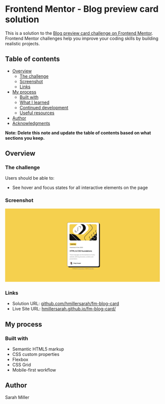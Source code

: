 # Frontend Mentor - Blog preview card solution

This is a solution to the [Blog preview card challenge on Frontend Mentor](https://www.frontendmentor.io/challenges/blog-preview-card-ckPaj01IcS). Frontend Mentor challenges help you improve your coding skills by building realistic projects.

## Table of contents

- [Overview](#overview)
  - [The challenge](#the-challenge)
  - [Screenshot](#screenshot)
  - [Links](#links)
- [My process](#my-process)
  - [Built with](#built-with)
  - [What I learned](#what-i-learned)
  - [Continued development](#continued-development)
  - [Useful resources](#useful-resources)
- [Author](#author)
- [Acknowledgments](#acknowledgments)

**Note: Delete this note and update the table of contents based on what sections you keep.**

## Overview

### The challenge

Users should be able to:

- See hover and focus states for all interactive elements on the page

### Screenshot

![](./assets/images/final-screenshot.jpg)

### Links

- Solution URL: [github.com/hmillersarah/fm-blog-card](https://github.com/hmillersarah/fm-blog-card)
- Live Site URL: [hmillersarah.github.io/fm-blog-card/](https://hmillersarah.github.io/fm-blog-card/)

## My process

### Built with

- Semantic HTML5 markup
- CSS custom properties
- Flexbox
- CSS Grid
- Mobile-first workflow

## Author

Sarah Miller
